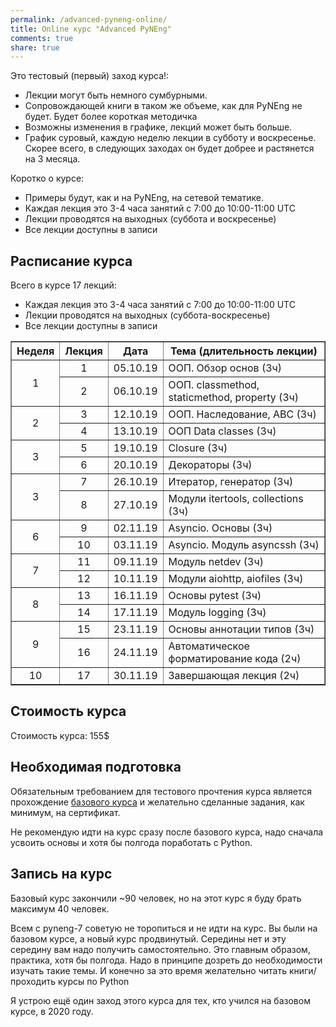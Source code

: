 ```yaml
---
permalink: /advanced-pyneng-online/
title: Online курс "Advanced PyNEng"
comments: true
share: true
---
```



Это тестовый (первый) заход курса!:

- Лекции могут быть немного сумбурными.
- Сопровождающей книги в таком же объеме, как для PyNEng не будет. Будет более короткая методичка
- Возможны изменения в графике, лекций может быть больше.
- График суровый, каждую неделю лекции в субботу и воскресенье. Скорее всего, в следующих заходах он будет добрее и растянется на 3 месяца.

Коротко о курсе:

- Примеры будут, как и на PyNEng, на сетевой тематике.
- Каждая лекция это 3-4 часа занятий с 7:00 до 10:00-11:00 UTC
- Лекции проводятся на выходных (суббота и воскресенье)
- Все лекции доступны в записи

## Расписание курса

Всего в курсе 17 лекций:

* Каждая лекция это 3-4 часа занятий с 7:00 до 10:00-11:00 UTC
* Лекции проводятся на выходных (суббота-воскресенье)
* Все лекции доступны в записи

<table border="1" cellpadding="4" cellspacing="0">
 <tr>
    <th align="center">Неделя</th>
    <th align="center">Лекция</th>
    <th align="center">Дата</th>
    <th align="center">Тема (длительность лекции)</th>
 </tr>
 <tr>
    <td rowspan="2" align="center">1</td>
    <td align="center">1</td>
    <td align="center">05.10.19</td>
    <td>ООП. Обзор основ (3ч)</td>
 </tr>
 <tr>
    <td align="center">2</td>
    <td align="center">06.10.19</td>
    <td>ООП. classmethod, staticmethod, property (3ч)</td>
 </tr>
 <tr>
    <td rowspan="2" align="center">2</td>
    <td align="center">3</td>
    <td align="center">12.10.19</td>
    <td>ООП. Наследование, ABC (3ч)</td>
 </tr>
 <tr>
    <td align="center">4</td>
    <td align="center">13.10.19</td>
    <td>ООП Data classes (3ч)</td>
 </tr>
 <tr>
    <td rowspan="2" align="center">3</td>
    <td align="center">5</td>
    <td align="center">19.10.19</td>
    <td>Closure (3ч)</td>
 </tr>
 <tr>
    <td align="center">6</td>
    <td align="center">20.10.19</td>
    <td>Декораторы (3ч)</td>
 </tr>
 <tr>
    <td rowspan="2" align="center">3</td>
    <td align="center">7</td>
    <td align="center">26.10.19</td>
    <td>Итератор, генератор (3ч)</td>
 </tr>
 <tr>
    <td align="center">8</td>
    <td align="center">27.10.19</td>
    <td>Модули itertools, collections (3ч)</td>
 </tr>
 <tr>
    <td rowspan="2" align="center">6</td>
    <td align="center">9</td>
    <td align="center">02.11.19</td>
    <td>Asyncio. Основы (3ч)</td>
 </tr>
 <tr>
    <td align="center">10</td>
    <td align="center">03.11.19</td>
    <td>Asyncio. Модуль asyncssh (3ч)</td>
 </tr>
 <tr>
    <td rowspan="2" align="center">7</td>
    <td align="center">11</td>
    <td align="center">09.11.19</td>
    <td>Модуль netdev (3ч)</td>
 </tr>
 <tr>
    <td align="center">12</td>
    <td align="center">10.11.19</td>
    <td>Модули aiohttp, aiofiles (3ч)</td>
 </tr>
 <tr>
    <td rowspan="2" align="center">8</td>
    <td align="center">13</td>
    <td align="center">16.11.19</td>
    <td>Основы pytest (3ч)</td>
 </tr>
 <tr>
    <td align="center">14</td>
    <td align="center">17.11.19</td>
    <td>Модуль logging (3ч)</td>
 </tr>
 <tr>
    <td rowspan="2" align="center">9</td>
    <td align="center">15</td>
    <td align="center">23.11.19</td>
    <td>Основы аннотации типов (3ч)</td>
 </tr>
 <tr>
    <td align="center">16</td>
    <td align="center">24.11.19</td>
    <td>Автоматическое форматирование кода (2ч)</td>
 </tr>
 <tr>
    <td align="center">10</td>
    <td align="center">17</td>
    <td align="center">30.11.19</td>
    <td>Завершающая лекция (2ч)</td>
 </tr>
</table>



## Стоимость курса

Стоимость курса: 155$

## Необходимая подготовка

Обязательным требованием для тестового прочтения курса является прохождение [базового курса](https://natenka.github.io/pyneng-online/) и желательно сделанные задания, как минимум, на сертификат.

Не рекомендую идти на курс сразу после базового курса, надо сначала усвоить основы и хотя бы полгода поработать с Python.

## Запись на курс

Базовый курс закончили ~90 человек, но на этот курс я буду брать максимум 40 человек.

Всем с pyneng-7 советую не торопиться и не идти на курс.
Вы были на базовом курсе, а новый курс продвинутый. Середины нет и эту середину вам надо получить самостоятельно.
Это главным образом, практика, хотя бы полгода. Надо в принципе дозреть до необходимости изучать такие темы. И конечно за это время желательно читать книги/проходить курсы по Python

Я устрою ещё один заход этого курса для тех, кто учился на базовом курсе, в 2020 году.

